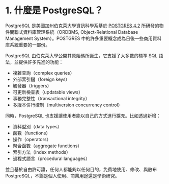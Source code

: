 # 1. 什麼是 PostgreSQL？

PostgreSQL 是美國加州伯克萊大學資訊科學系基於 [POSTGRES 4.2](https://dsf.berkeley.edu/postgres.html) 所研發的物件關聯式資料庫管理系統（ORDBMS, Object-Relational Database Management System）。POSTGRES 中的許多重要概念成為日後一些商用資料庫系統重要的一部份。

PostgreSQL 由伯克萊大學公開其原始碼所誕生，它支援了大多數的標準 SQL 語法，並提供許多先進的功能：

* 複雜查詢（complex queries）
* 外部索引鍵（foreign keys）
* 觸發器（triggers）
* 可更新檢查表（updatable views）
* 事務完整性（transactional integrity）
* 多版本併行控制（multiversion concurrency control）

同時，PostgreSQL 也支援讓使用者能以自己的方式進行擴充。比如透過新增：

* 資料型別（data types）
* 函數（functions）
* 操作（operators）
* 聚合函數（aggregate functions）
* 索引方法（index methods）
* 過程式語言（procedural languages）

並且基於自由許可證，任何人都能夠以任何目的，免費地使用、修改、與散布 PostgreSQL，不論是個人使用、商業用途還是學術研究。
